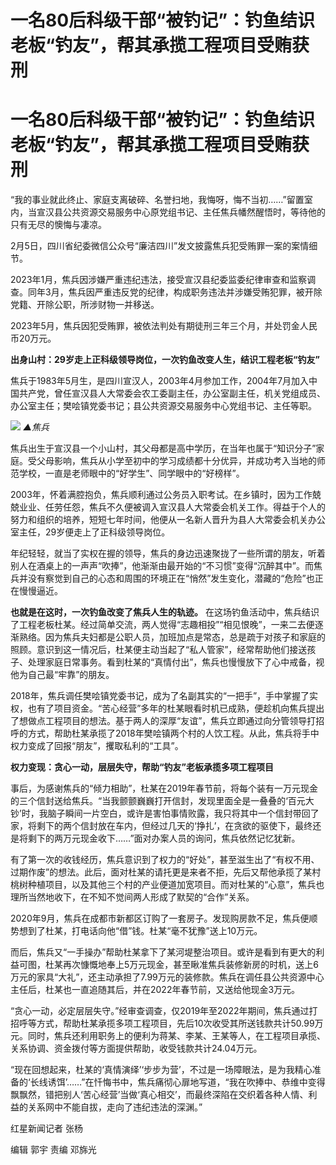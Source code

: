 # 一名80后科级干部“被钓记”：钓鱼结识老板“钓友”，帮其承揽工程项目受贿获刑

# 一名80后科级干部“被钓记”：钓鱼结识老板“钓友”，帮其承揽工程项目受贿获刑

“我的事业就此终止、家庭支离破碎、名誉扫地，我悔呀，悔不当初……”留置室内，当宣汉县公共资源交易服务中心原党组书记、主任焦兵幡然醒悟时，等待他的只有无尽的懊悔与凄凉。

2月5日，四川省纪委微信公众号“廉洁四川”发文披露焦兵犯受贿罪一案的案情细节。

2023年1月，焦兵因涉嫌严重违纪违法，接受宣汉县纪委监委纪律审查和监察调查。同年3月，焦兵因严重违反党的纪律，构成职务违法并涉嫌受贿犯罪，被开除党籍、开除公职，所涉财物一并移送。

2023年5月，焦兵因犯受贿罪，被依法判处有期徒刑三年三个月，并处罚金人民币20万元。

**出身山村：29岁走上正科级领导岗位，一次钓鱼改变人生，结识工程老板“钓友”**

焦兵于1983年5月生，是四川宣汉人，2003年4月参加工作，2004年7月加入中国共产党，曾任宣汉县人大常委会农工委副主任，办公室副主任，机关党组成员、办公室主任；樊哙镇党委书记；县公共资源交易服务中心党组书记、主任等职。

![](https://inews.gtimg.com/om_bt/OibkVhsdGWCmo_2pRglyxRhSQgMBFip5O_LBTWJzWXRBgAA/1000)
_▲焦兵_

焦兵出生于宣汉县一个小山村，其父母都是高中学历，在当年也属于“知识分子”家庭。受父母影响，焦兵从小学至初中的学习成绩都十分优异，并成功考入当地的师范学校，一直是老师眼中的“好学生”、同学眼中的“好榜样”。

2003年，怀着满腔抱负，焦兵顺利通过公务员入职考试。在乡镇时，因为工作兢兢业业、任劳任怨，焦兵不久便被调入宣汉县人大常委会机关工作。得益于个人的努力和组织的培养，短短七年时间，他便从一名新人晋升为县人大常委会机关办公室主任，29岁便走上了正科级领导岗位。

年纪轻轻，就当了实权在握的领导，焦兵的身边迅速聚拢了一些所谓的朋友，听着别人在酒桌上的一声声“吹捧”，他渐渐由最开始的“不习惯”变得“沉醉其中”。而焦兵并没有察觉到自己的心态和周围的环境正在“悄然”发生变化，潜藏的“危险”也正在慢慢逼近。

**也就是在这时，一次钓鱼改变了焦兵人生的轨迹。**
在这场钓鱼活动中，焦兵结识了工程老板杜某。经过简单交流，两人觉得“志趣相投”“相见恨晚”，一来二去便逐渐熟络。因为焦兵夫妇都是公职人员，加班加点是常态，总是疏于对孩子和家庭的照顾。意识到这一情况后，杜某便主动当起了“私人管家”，经常帮助他们接送孩子、处理家庭日常事务。看到杜某的“真情付出”，焦兵也慢慢放下了心中戒备，视他为自己最“牢靠”的朋友。

2018年，焦兵调任樊哙镇党委书记，成为了名副其实的“一把手”，手中掌握了实权，也有了项目资金。“苦心经营”多年的杜某眼看时机已成熟，便趁机向焦兵提出了想做点工程项目的想法。基于两人的深厚“友谊”，焦兵立即通过向分管领导打招呼的方式，帮助杜某承揽了2018年樊哙镇两个村的人饮工程。从此，焦兵将手中权力变成了回报“朋友”，攫取私利的“工具”。

**权力变现：贪心一动，层层失守，帮助“钓友”老板承揽多项工程项目**

事后，为感谢焦兵的“倾力相助”，杜某在2019年春节前，将每个装有一万元现金的三个信封送给焦兵。“当我颤颤巍巍打开信封，发现里面全是一叠叠的‘百元大钞’时，我脑子瞬间一片空白，或许是害怕事情败露，我只将其中一个信封带回了家，将剩下的两个信封放在车内，但经过几天的‘挣扎’，在贪欲的驱使下，最终还是将剩下的两万元现金收下……”面对办案人员的询问，焦兵依然记忆犹新。

有了第一次的收钱经历，焦兵意识到了权力的“好处”，甚至滋生出了“有权不用、过期作废”的想法。此后，面对杜某的请托更是来者不拒，先后又帮他承揽了某村桃树种植项目，以及其他三个村的产业便道加宽项目。而对杜某的“心意”，焦兵也理所当然地收下，在不知不觉间两人形成了默契的“合作”关系。

2020年9月，焦兵在成都市新都区订购了一套房子。发现购房款不足，焦兵便顺势想到了杜某，打电话向他“借”钱。杜某“毫不犹豫”送上10万元。

而后，焦兵又“一手操办”帮助杜某拿下了某河堤整治项目。或许是看到有更大的利益可图，杜某再次慷慨地奉上5万元现金，甚至瞅准焦兵装修新房的时机，送上6万元的家具“大礼”，还主动承担了7.99万元的装修款。焦兵在调任县公共资源中心主任后，杜某也一直追随其后，并在2022年春节前，又送给他现金3万元。

“贪心一动，必定层层失守。”经审查调查，仅2019年至2022年期间，焦兵通过打招呼等方式，帮助杜某承揽多项工程项目，先后10次收受其所送钱款共计50.99万元。同时，焦兵还利用职务上的便利为蒋某、李某、王某等人，在工程项目承揽、关系协调、资金拨付等方面提供帮助，收受钱款共计24.04万元。

“现在回想起来，杜某的‘真情演绎’‘步步为营’，不过是一场障眼法，是为我精心准备的‘长线诱饵’……”在忏悔书中，焦兵痛彻心扉地写道，“我在吹捧中、恭维中变得飘飘然，错把别人‘苦心经营’当做‘真心相交’，而最终深陷在交织着各种人情、利益的关系网中不能自拔，走向了违纪违法的深渊。”

红星新闻记者 张杨

编辑 郭宇 责编 邓旆光

